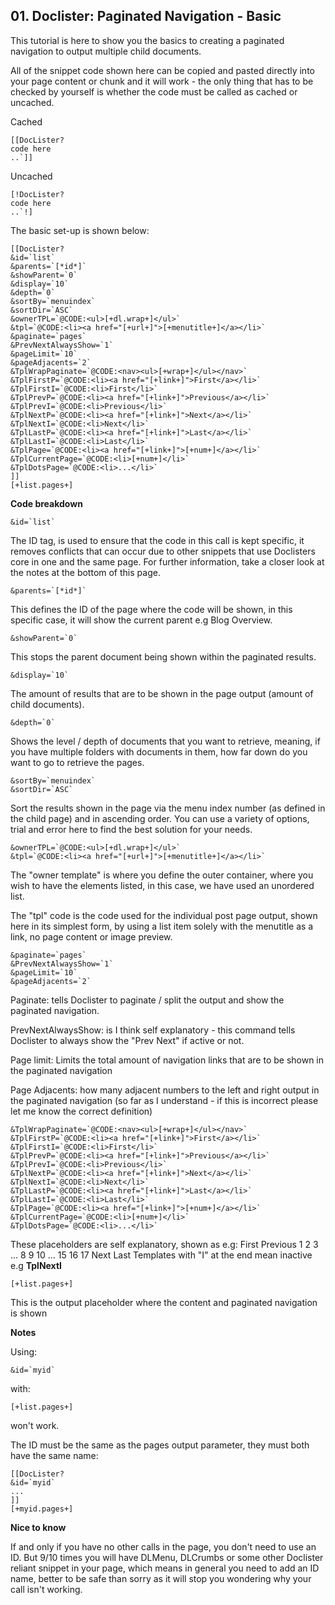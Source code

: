 ## 01. Doclister: Paginated Navigation - Basic

This tutorial is here to show you the basics to creating a paginated navigation to output multiple child documents.

All of the snippet code shown here can be copied and pasted directly into your page content or chunk and it will work - the only thing that has to be checked by yourself is whether the code must be called as cached or uncached.

Cached 

```
[[DocLister? 
code here
..`]]
```

Uncached

```
[!DocLister? 
code here
..`!]
```

The basic set-up is shown below:

```
[[DocLister? 
&id=`list` 
&parents=`[*id*]` 
&showParent=`0` 
&display=`10` 
&depth=`0` 
&sortBy=`menuindex` 
&sortDir=`ASC` 
&ownerTPL=`@CODE:<ul>[+dl.wrap+]</ul>` 
&tpl=`@CODE:<li><a href="[+url+]">[+menutitle+]</a></li>` 
&paginate=`pages` 
&PrevNextAlwaysShow=`1` 
&pageLimit=`10` 
&pageAdjacents=`2` 
&TplWrapPaginate=`@CODE:<nav><ul>[+wrap+]</ul></nav>` 
&TplFirstP=`@CODE:<li><a href="[+link+]">First</a></li>` 
&TplFirstI=`@CODE:<li>First</li>` 
&TplPrevP=`@CODE:<li><a href="[+link+]">Previous</a></li>` 
&TplPrevI=`@CODE:<li>Previous</li>` 
&TplNextP=`@CODE:<li><a href="[+link+]">Next</a></li>` 
&TplNextI=`@CODE:<li>Next</li>` 
&TplLastP=`@CODE:<li><a href="[+link+]">Last</a></li>` 
&TplLastI=`@CODE:<li>Last</li>` 
&TplPage=`@CODE:<li><a href="[+link+]">[+num+]</a></li>`  
&TplCurrentPage=`@CODE:<li>[+num+]</li>` 
&TplDotsPage=`@CODE:<li>...</li>`
]]
[+list.pages+]
```

**Code breakdown**

```
&id=`list` 
```

The ID tag, is used to ensure that the code in this call is kept specific, it removes conflicts that can occur due to other snippets that use Doclisters core in one and the same page. For further information, take a closer look at the notes at the bottom of this page.


```
&parents=`[*id*]`
```

This defines the ID of the page where the code will be shown, in this specific case, it will show the current parent e.g Blog Overview.

```
&showParent=`0`
```

This stops the parent document being shown within the paginated results.

```
&display=`10` 
```

The amount of results that are to be shown in the page output (amount of child documents).

```
&depth=`0` 
```

Shows the level / depth of documents that you want to retrieve, meaning, if you have multiple folders with documents in them, how far down do you want to go to retrieve the pages.

```
&sortBy=`menuindex` 
&sortDir=`ASC` 
```

Sort the results shown in the page via the menu index number (as defined in the child page) and in ascending order. You can use a variety of options, trial and error here to find the best solution for your needs.

```
&ownerTPL=`@CODE:<ul>[+dl.wrap+]</ul>` 
&tpl=`@CODE:<li><a href="[+url+]">[+menutitle+]</a></li>` 
```

The "owner template" is where you define the outer container, where you wish to have the elements listed, in this case, we have used an unordered list.

The "tpl" code is the code used for the individual post page output, shown here in its simplest form, by using a list item solely with the menutitle as a link, no page content or image preview.

```
&paginate=`pages` 
&PrevNextAlwaysShow=`1` 
&pageLimit=`10` 
&pageAdjacents=`2` 
```

Paginate: tells Doclister to paginate / split the output and show the paginated navigation.

PrevNextAlwaysShow: is I think self explanatory - this command tells Doclister to always show the "Prev Next" if active or not.

Page limit: Limits the total amount of navigation links that are to be shown in the paginated navigation

Page Adjacents: how many adjacent numbers to the left and right output in the paginated navigation (so far as I understand - if this is incorrect please let me know the correct definition)

```
&TplWrapPaginate=`@CODE:<nav><ul>[+wrap+]</ul></nav>` 
&TplFirstP=`@CODE:<li><a href="[+link+]">First</a></li>` 
&TplFirstI=`@CODE:<li>First</li>` 
&TplPrevP=`@CODE:<li><a href="[+link+]">Previous</a></li>` 
&TplPrevI=`@CODE:<li>Previous</li>` 
&TplNextP=`@CODE:<li><a href="[+link+]">Next</a></li>` 
&TplNextI=`@CODE:<li>Next</li>` 
&TplLastP=`@CODE:<li><a href="[+link+]">Last</a></li>` 
&TplLastI=`@CODE:<li>Last</li>` 
&TplPage=`@CODE:<li><a href="[+link+]">[+num+]</a></li>`  
&TplCurrentPage=`@CODE:<li>[+num+]</li>` 
&TplDotsPage=`@CODE:<li>...</li>`
```

These placeholders are self explanatory, shown as e.g: First Previous 1 2 3 ... 8 9 10 ... 15 16 17 Next Last
Templates with "I" at the end mean inactive e.g **TplNextI**

```
[+list.pages+]
```

This is the output placeholder where the content and paginated navigation is shown

**Notes**

Using:

```
&id=`myid`
```

with:

```
[+list.pages+]
```

won't work.

The ID must be the same as the pages output parameter, they must both have the same name:

```
[[DocLister? 
&id=`myid`
...
]]
[+myid.pages+]
```

**Nice to know**

If and only if you have no other calls in the page, you don't need to use an ID. But 9/10 times you will have DLMenu, DLCrumbs or some other Doclister reliant snippet in your page, which means in general you need to add an ID name, better to be safe than sorry as it will stop you wondering why your call isn't working.
